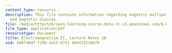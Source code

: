 ```yaml
---
content_type: resource
description: This file contains information regarding magnetic multipole expansion
  and magnetic dipoles.
file: /media/https%3A/open-learning-course-data-rc.s3.amazonaws.com/8-07-electromagnetism-ii-fall-2012/bd0f46dff196aa1597e1b05415519b79_MIT8_07F12_ln10.pdf
file_type: application/pdf
resourcetype: Document
title: Electromagnetism II, Lecture Notes 10
uid: bd0f46df-f196-aa15-97e1-b05415519b79
---
```

